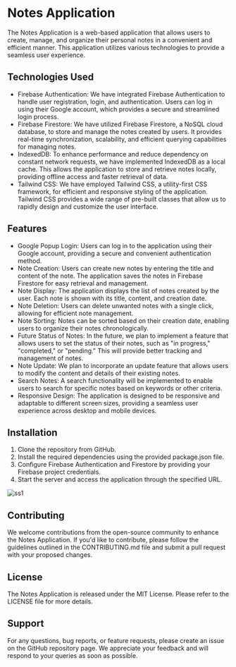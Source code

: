# Notes Application

The Notes Application is a web-based application that allows users to create, manage, and organize their personal notes in a convenient and efficient manner. This application utilizes various technologies to provide a seamless user experience.

## Technologies Used

- Firebase Authentication: We have integrated Firebase Authentication to handle user registration, login, and authentication. Users can log in using their Google account, which provides a secure and streamlined login process.
- Firebase Firestore: We have utilized Firebase Firestore, a NoSQL cloud database, to store and manage the notes created by users. It provides real-time synchronization, scalability, and efficient querying capabilities for managing notes.
- IndexedDB: To enhance performance and reduce dependency on constant network requests, we have implemented IndexedDB as a local cache. This allows the application to store and retrieve notes locally, providing offline access and faster retrieval of data.
- Tailwind CSS: We have employed Tailwind CSS, a utility-first CSS framework, for efficient and responsive styling of the application. Tailwind CSS provides a wide range of pre-built classes that allow us to rapidly design and customize the user interface.

## Features

- Google Popup Login: Users can log in to the application using their Google account, providing a secure and convenient authentication method.
- Note Creation: Users can create new notes by entering the title and content of the note. The application saves the notes in Firebase Firestore for easy retrieval and management.
- Note Display: The application displays the list of notes created by the user. Each note is shown with its title, content, and creation date.
- Note Deletion: Users can delete unwanted notes with a single click, allowing for efficient note management.
- Note Sorting: Notes can be sorted based on their creation date, enabling users to organize their notes chronologically.
- Future Status of Notes: In the future, we plan to implement a feature that allows users to set the status of their notes, such as "in progress," "completed," or "pending." This will provide better tracking and management of notes.
- Note Update: We plan to incorporate an update feature that allows users to modify the content and details of their existing notes.
- Search Notes: A search functionality will be implemented to enable users to search for specific notes based on keywords or other criteria.
- Responsive Design: The application is designed to be responsive and adaptable to different screen sizes, providing a seamless user experience across desktop and mobile devices.

## Installation

1. Clone the repository from GitHub.
2. Install the required dependencies using the provided package.json file.
3. Configure Firebase Authentication and Firestore by providing your Firebase project credentials.
4. Start the server and access the application through the specified URL.

<img src="https://firebasestorage.googleapis.com/v0/b/notes-5bb98.appspot.com/o/Screenshot%202023-05-18%20160255.png?alt=media&token=f8927f66-8643-4911-9764-bca72b34188d" alt="ss1" />

## Contributing

We welcome contributions from the open-source community to enhance the Notes Application. If you'd like to contribute, please follow the guidelines outlined in the CONTRIBUTING.md file and submit a pull request with your proposed changes.

## License

The Notes Application is released under the MIT License. Please refer to the LICENSE file for more details.

## Support

For any questions, bug reports, or feature requests, please create an issue on the GitHub repository page. We appreciate your feedback and will respond to your queries as soon as possible.
